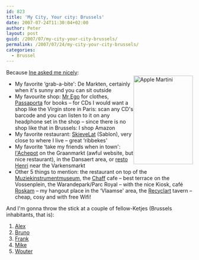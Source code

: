 ```yaml
---
id: 823
title: 'My City, Your city: Brussels'
date: 2007-07-24T11:30:04+02:00
author: Peter
layout: post
guid: /2007/07/my-city-your-city-brussels/
permalink: /2007/07/24/my-city-your-city-brussels/
categories:
  - Brussel
---
```

Because [Ine asked me nicely](http://www.monuments.nu/2007/07/new_meme_my_city_your_city.html):  
[<img  style="float: right" src="http://farm1.static.flickr.com/77/220230213_8d46345eb9_m.jpg" width="160" height="240" alt="Apple Martini" />](http://www.flickr.com/photos/pforret/220230213/ "Photo Sharing")

  * My favorite &#8216;grab-a-bite': De Markten, certainly when it's sunny and you can sit outside
  * My favourite shop: [Mr Ego](http://www.mr-ego.be/) for clothes, [Passaporta](http://www.passaporta.be/) for books &#8211; for CDs I would want a shop like the Virgin store in Paris: scan any CD's barcode and you can listen to it on any headphone set in the shop &#8211; since there is no shop like that in Brussels: I shop Amazon
  * My favorite restaurant: [SkieveLat](http://www.skievelat.be) (Sablon), very close to where I live &#8211; great &#8216;ribbekes'
  * My favorite &#8216;take my friends when in town': [l'Achepot](http://www.achepot.be/) on the Graanmarkt (awful website, but nice restaurant), in the Dansaert area, or [resto Henri](http://www.restohenri.be/) near the Varkensmarkt
  * Other 5 things to mention: the restaurant on top of the [Muziekinstrumentmuseum](http://www.mim.fgov.be), the [Chaff](http://www.ebru.be/Restaurants/rstchaff.html) cafe &#8211; best terrace on the Vossenplein, the Warandepark/Parc Royal &#8211; with the nice Kiosk, café [Roskam](http://www.ebru.be/Cafes/cafroskam.html) &#8211; my hangout place in the &#8216;Vlaamse' area, the [Recyclart](http://www.recyclart.be) tavern &#8211; cheap, cosy and with free Wifi!

And I'm gonna throw the stick at a couple of fellow-Ketjes (Brussels inhabitants, that is):

  1. [Alex](http://www.on-point.be/)
  2. [Bruno](http://stuffonwalls.wordpress.com)
  3. [Frank](http://franksweblog.wordpress.com/)
  4. [Mike](http://blog.reys.be/)
  5. [Wouter](http://boodschappertje.wordpress.com/)